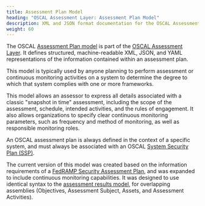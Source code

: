 ```yaml
---
title: Assessment Plan Model
heading: "OSCAL Assessment Layer: Assessment Plan Model"
description: XML and JSON format documentation for the OSCAL Assessment Plan model, which is part of the OSCAL Assessment layer. These formats model the planning of a periodic or continuous assessment.
weight: 60
---
```


The OSCAL [Assessment Plan model](/documentation/schema/assessment-layer/assessment-plan/) is part of the [OSCAL Assessment Layer](/documentation/schema/assessment-layer/). It defines structured, machine-readable XML, JSON, and YAML representations of the information contained within an assessment plan. 

This model is typically used by anyone planning to perform assessment or continuous monitoring activities on a system to determine the degree to which that system complies with one or more frameworks.

This model allows an assessor to express all details associated with a classic "snapshot in time" assessment, including the scope of the assessment, schedule, intended activities, and the rules of engagement. It also allows organizations to specify clear continuous monitoring parameters, such as frequency and method of monitoring, as well as responsible monitoring roles. 

An OSCAL assessment plan is always defined in the context of a specific system, and must always be associated with an OSCAL [System Security Plan (SSP)](/documentation/schema/implementation-layer/system-security-plan/).

The current version of this model was created based on the information requirements of a [FedRAMP Security Assessment Plan](https://www.fedramp.gov/assets/resources/templates/FedRAMP-Annual-SAP-Template.docx), and was expanded to include continuous monitoring capabilities. 
It was designed to use identical syntax to the [assessment results model](/documentation/schema/assessment-results-layer/assessment-results/), for overlapping assemblies (Objectives, Assessment Subject, Assets, and Assessment Activities). 

